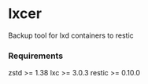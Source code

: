 # lxcer
Backup tool for lxd containers to restic

### Requirements

zstd >= 1.38
lxc >= 3.0.3
restic >= 0.10.0
